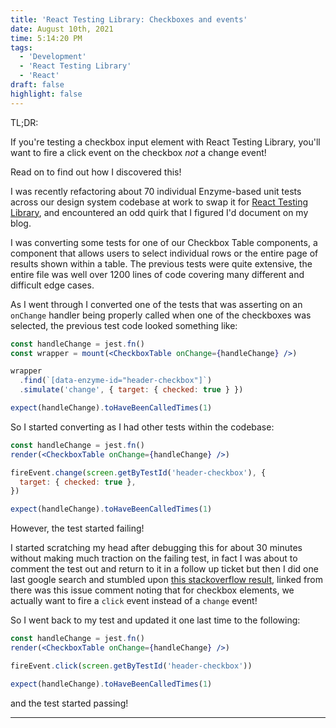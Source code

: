 ```yaml
---
title: 'React Testing Library: Checkboxes and events'
date: August 10th, 2021
time: 5:14:20 PM
tags:
  - 'Development'
  - 'React Testing Library'
  - 'React'
draft: false
highlight: false
---
```


<Box is="details" p="$2" borderStyle="solid" borderWidth="2px" borderColor="$green-6" mt="$4">

<summary><Text is="strong" fontWeight="bold">TL;DR:</Text></summary>

If you're testing a checkbox input element with React Testing Library, you'll
want to fire a click event on the checkbox _not_ a change event!

</Box>

Read on to find out how I discovered this!

I was recently refactoring about 70 individual Enzyme-based unit tests across
our design system codebase at work to swap it for
[React Testing Library](https://testing-library.com/docs/react-testing-library/intro/),
and encountered an odd quirk that I figured I'd document on my blog.

I was converting some tests for one of our Checkbox Table components, a
component that allows users to select individual rows or the entire page of
results shown within a table. The previous tests were quite extensive, the
entire file was well over 1200 lines of code covering many different and
difficult edge cases.

As I went through I converted one of the tests that was asserting on an
`onChange` handler being properly called when one of the checkboxes was
selected, the previous test code looked something like:

```jsx
const handleChange = jest.fn()
const wrapper = mount(<CheckboxTable onChange={handleChange} />)

wrapper
  .find(`[data-enzyme-id="header-checkbox"]`)
  .simulate('change', { target: { checked: true } })

expect(handleChange).toHaveBeenCalledTimes(1)
```

So I started converting as I had other tests within the codebase:

```jsx
const handleChange = jest.fn()
render(<CheckboxTable onChange={handleChange} />)

fireEvent.change(screen.getByTestId('header-checkbox'), {
  target: { checked: true },
})

expect(handleChange).toHaveBeenCalledTimes(1)
```

However, the test started failing!

I started scratching my head after debugging this for about 30 minutes without
making much traction on the failing test, in fact I was about to comment the
test out and return to it in a follow up ticket but then I did one last google
search and stumbled upon
[this stackoverflow result](https://stackoverflow.com/questions/63006476/fireevent-change-does-not-toggle-checkbox),
linked from there was this issue comment noting that for checkbox elements, we
actually want to fire a `click` event instead of a `change` event!

So I went back to my test and updated it one last time to the following:

```jsx
const handleChange = jest.fn()
render(<CheckboxTable onChange={handleChange} />)

fireEvent.click(screen.getByTestId('header-checkbox'))

expect(handleChange).toHaveBeenCalledTimes(1)
```

and the test started passing!

<Spacer />

---

<Spacer />
